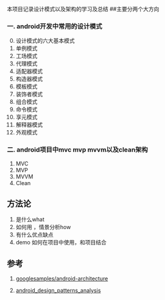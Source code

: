 本项目记录设计模式以及架构的学习及总结
##主要分两个大方向

### 一. android开发中常用的设计模式
0. 设计模式的六大基本模式
1. 单例模式
2. 工场模式
3. 代理模式
4. 适配器模式
5. 构造器模式
6. 模板模式
7. 装饰者模式
8. 组合模式
9. 命令模式
10. 享元模式
11. 解释器模式
12. 外观模式 

### 二. android项目中mvc mvp mvvm以及clean架构
1. MVC
2. MVP
3. MVVM
4. Clean

## 方法论
1. 是什么what
2. 如何用 ，情景分析how
3. 有什么优点缺点
4. demo 如何在项目中使用，和项目结合



## 参考
1. [googlesamples/android-architecture](https://github.com/googlesamples/android-architecture)

2. [android_design_patterns_analysis](https://github.com/simple-android-framework-exchange/android_design_patterns_analysis)

